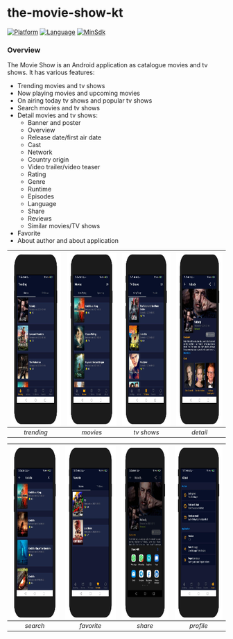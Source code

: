 # the-movie-show-kt

[![Platform](https://img.shields.io/badge/platform-Android-green)](https://github.com/yumtaufikhidayat/the-movie-show-kt/blob/main/build.gradle)
[![Language](https://img.shields.io/badge/language-Kotlin-blue)](https://github.com/yumtaufikhidayat/the-movie-show-kt/blob/main/build.gradle)
[![MinSdk](https://img.shields.io/badge/minsdk-23-red)](https://github.com/yumtaufikhidayat/the-movie-show-kt/blob/main/build.gradle)

### Overview
The Movie Show is an Android application as catalogue movies and tv shows. It has various features:
- Trending movies and tv shows
- Now playing movies and upcoming movies
- On airing today tv shows and popular tv shows
- Search movies and tv shows
- Detail movies and tv shows:
    - Banner and poster
    - Overview
    - Release date/first air date
    - Cast
    - Network
    - Country origin
    - Video trailer/video teaser
    - Rating
    - Genre
    - Runtime
    - Episodes
    - Language
    - Share
    - Reviews
    - Similar movies/TV shows
- Favorite
- About author and about application

|<img src=trending.png align="center" height="400" width="200" ></a> |<img src=movies.png  align="center" height="400" width="200" ></a>|<img src=tvshows.png  align="center" height="400" width="200" ></a>|<img src=detail.png  align="center" height="400" width="200" ></a>
|:-----------:|:--------:|:--------:|:--------:|
| *trending* | *movies* | *tv shows* | *detail* |

|<img src=search.png align="center" height="400" width="200" ></a> |<img src=favorite.png  align="center" height="400" width="200" ></a>|<img src=share.png  align="center" height="400" width="200" ></a>|<img src=profile.png  align="center" height="400" width="200" ></a>
|:-----------:|:--------:|:--------:|:--------:|
| *search* | *favorite* | *share* | *profile* |
